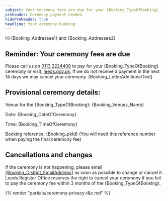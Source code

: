```yaml
---
subject: Your ceremony fees are due for your {Booking_TypeOfBooking}
preheader: Ceremony payment needed 
hidePreheader: true
headline: Your ceremony booking
---
```


Hi {Booking_Addressee1} and {Booking_Addressee2}

## Reminder: Your ceremony fees are due
Please call us on <a href="tel:+441132224408">0113 2224408</a> to pay for your {Booking_TypeOfBooking} ceremony or visit, [leeds.gov.uk](https://www.leeds.gov.uk/births-deaths-and-marriages/ceremonies). If we do not receive a payment in the next 14 days we may cancel your ceremony. {Booking_LetterAdditionalText}


## Provisional ceremony details:
Venue for the {Booking_TypeOfBooking}: {Booking_Venues_Name}

Date: {Booking_DateOfCeremony}

Time: {Booking_TimeOfCeremony}

Booking reference: {Booking_pkId} (You will need this reference number when paying the final ceremony fee)


## Cancellations and changes
If the ceremony is not happening, please email <a href="mailto:{Booking_District_EmailAddress}">{Booking_District_EmailAddress}</a> as soon as possible to change or cancel it. Leeds Register Office reserves the right to cancel your ceremony if you fail to pay the ceremony fee within 3 months of the {Booking_TypeOfBooking}.


{% render "partials/ceremony-privacy-t&c.md" %}
